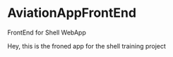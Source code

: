 # AviationAppFrontEnd

FrontEnd for Shell WebApp

Hey, this is the froned app for the shell training project
